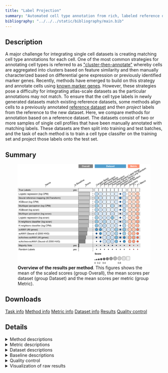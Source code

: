 ```yaml
---
title: "Label Projection"
summary: "Automated cell type annotation from rich, labeled reference data"
bibliography: "../../../static/bibliography/main.bib"
---
```


<script src="index_files/libs/kePrint-0.0.1/kePrint.js"></script>
<link href="index_files/libs/lightable-0.0.1/lightable.css" rel="stylesheet" />


## Description

A major challenge for integrating single cell datasets is creating matching
cell type annotations for each cell. One of the most common strategies for
annotating cell types is referred to as
["cluster-then-annotate"](https://www.nature.com/articles/s41576-018-0088-9)
whereby cells are aggregated into clusters based on feature similarity and
then manually characterized based on differential gene expression or previously
identified marker genes. Recently, methods have emerged to build on this
strategy and annotate cells using
[known marker genes](https://www.nature.com/articles/s41592-019-0535-3).
However, these strategies pose a difficulty for integrating atlas-scale
datasets as the particular annotations may not match.
To ensure that the cell type labels in newly generated datasets match
existing reference datasets, some methods align cells to a previously
annotated [reference dataset](https://academic.oup.com/bioinformatics/article/35/22/4688/54802990)
and then *project* labels from the reference to the new dataset.
Here, we compare methods for annotation based on a reference dataset.
The datasets consist of two or more samples of single cell profiles that
have been manually annotated with matching labels. These datasets are then
split into training and test batches, and the task of each method is to
train a cell type classifer on the training set and project those labels
onto the test set.

## Summary

<figure>
<img src="index.markdown_strict_files/figure-markdown_strict/summary-1.png" width="876" alt="Overview of the results per method. This figures shows the mean of the scaled scores (group Overall), the mean scores per dataset (group Dataset) and the mean scores per metric (group Metric)." />
<figcaption aria-hidden="true"><strong>Overview of the results per method</strong>. This figures shows the mean of the scaled scores (group Overall), the mean scores per dataset (group Dataset) and the mean scores per metric (group Metric).</figcaption>
</figure>

## Downloads

<a href="data/task_info.json" class="btn btn-secondary">Task info</a>
<a href="data/method_info.json" class="btn btn-secondary">Method info</a>
<a href="data/metric_info.json" class="btn btn-secondary">Metric info</a>
<a href="data/dataset_info.json" class="btn btn-secondary">Dataset info</a>
<a href="data/results.json" class="btn btn-secondary">Results</a>
<a href="data/quality_control.json" class="btn btn-secondary">Quality control</a>

## Details

<details>
<summary>
Method descriptions
</summary>

-   **[K-neighbors classifier (log CPM)](https://scikit-learn.org/stable/modules/generated/sklearn.neighbors.KNeighborsClassifier.html)**: Missing 'method_description'. [\[cover1967nearest\]](/bibliography#cover1967nearest)

<!-- -->

-   **[K-neighbors classifier (log scran)](https://scikit-learn.org/stable/modules/generated/sklearn.neighbors.KNeighborsClassifier.html)**: Missing 'method_description'. [\[cover1967nearest\]](/bibliography#cover1967nearest)

<!-- -->

-   **[Logistic regression (log CPM)](https://scikit-learn.org/stable/modules/generated/sklearn.linear_model.LogisticRegression.html)**: Missing 'method_description'. [\[hosmer2013applied\]](/bibliography#hosmer2013applied)

<!-- -->

-   **[Logistic regression (log scran)](https://scikit-learn.org/stable/modules/generated/sklearn.linear_model.LogisticRegression.html)**: Missing 'method_description'. [\[hosmer2013applied\]](/bibliography#hosmer2013applied)

<!-- -->

-   **[Majority Vote](https://github.com/openproblems-bio/openproblems)**: Baseline method using majority voting. [\[openproblems\]](/bibliography#openproblems)

<!-- -->

-   **[Multilayer perceptron (log CPM)](https://scikit-learn.org/stable/modules/generated/sklearn.neural_network.MLPClassifier.html)**: Missing 'method_description'. [\[hinton1989connectionist\]](/bibliography#hinton1989connectionist)

<!-- -->

-   **[Multilayer perceptron (log scran)](https://scikit-learn.org/stable/modules/generated/sklearn.neural_network.MLPClassifier.html)**: Missing 'method_description'. [\[hinton1989connectionist\]](/bibliography#hinton1989connectionist)

<!-- -->

-   **[Random Labels](https://github.com/openproblems-bio/openproblems)**: Baseline method which generates random labels. [\[openproblems\]](/bibliography#openproblems)

<!-- -->

-   **[scANVI (All genes)](https://github.com/YosefLab/scvi-tools)**: Probabilistic harmonization and annotation of single-cell transcriptomics data with deep generative models. [\[xu2021probabilistic\]](/bibliography#xu2021probabilistic)

<!-- -->

-   **[scANVI (Seurat v3 2000 HVG)](https://github.com/YosefLab/scvi-tools)**: Probabilistic harmonization and annotation of single-cell transcriptomics data with deep generative models. [\[xu2021probabilistic\]](/bibliography#xu2021probabilistic)

<!-- -->

-   **[scArches+scANVI (All genes)](https://github.com/YosefLab/scvi-tools)**: Probabilistic harmonization and annotation of single-cell transcriptomics data with deep generative models. [\[lotfollahi2020query\]](/bibliography#lotfollahi2020query)

<!-- -->

-   **[scArches+scANVI (Seurat v3 2000 HVG)](https://github.com/YosefLab/scvi-tools)**: Probabilistic harmonization and annotation of single-cell transcriptomics data with deep generative models. [\[lotfollahi2020query\]](/bibliography#lotfollahi2020query)

<!-- -->

-   **[Seurat reference mapping (SCTransform)](https://github.com/satijalab/seurat)**: The Seurat v3 anchoring procedure is designed to integrate diverse single-cell datasets across technologies and modalities. [\[hao2021integrated\]](/bibliography#hao2021integrated)

<!-- -->

-   **[True Labels](https://github.com/openproblems-bio/openproblems)**: Positive control method by returning the true labels. [\[openproblems\]](/bibliography#openproblems)

<!-- -->

-   **[XGBoost (log CPM)](https://xgboost.readthedocs.io/en/stable/index.html)**: Missing 'method_description'. [\[chen2016xgboost\]](/bibliography#chen2016xgboost)

<!-- -->

-   **[XGBoost (log scran)](https://xgboost.readthedocs.io/en/stable/index.html)**: Missing 'method_description'. [\[chen2016xgboost\]](/bibliography#chen2016xgboost)

</details>
<details>
<summary>
Metric descriptions
</summary>

-   **Accuracy**: The percentage of correctly predicted labels. [\[grandini2020metrics\]](/bibliography#grandini2020metrics)

<!-- -->

-   **F1 score**: Calculates the F1 score for each label, and find their average weighted by support (the number of true instances for each label). This alters 'macro' to account for label imbalance; it can result in an F-score that is not between precision and recall. [\[grandini2020metrics\]](/bibliography#grandini2020metrics)

<!-- -->

-   **Macro F1 score**: Calculates the F1 score for each label, and find their unweighted mean. This does not take label imbalance into account. [\[grandini2020metrics\]](/bibliography#grandini2020metrics)

</details>
<details>
<summary>
Dataset descriptions
</summary>

-   **CeNGEN (by batch)**: 100k FACS-isolated C. elegans neurons from 17 experiments sequenced on 10x Genomics. Split into train/test by experimental batch. [\[hammarlund2018cengen\]](/bibliography#hammarlund2018cengen)

<!-- -->

-   **CeNGEN (random split)**: 100k FACS-isolated C. elegans neurons from 17 experiments sequenced on 10x Genomics. Split into train/test randomly. [\[hammarlund2018cengen\]](/bibliography#hammarlund2018cengen)

<!-- -->

-   **Pancreas (by batch)**: Human pancreatic islet scRNA-seq data from 6 datasets across technologies (CEL-seq, CEL-seq2, Smart-seq2, inDrop, Fluidigm C1, and SMARTER-seq). Split into train/test by experimental batch. [\[luecken2022benchmarking\]](/bibliography#luecken2022benchmarking)

<!-- -->

-   **Pancreas (random split)**: Human pancreatic islet scRNA-seq data from 6 datasets across technologies (CEL-seq, CEL-seq2, Smart-seq2, inDrop, Fluidigm C1, and SMARTER-seq). Split into train/test randomly. [\[luecken2022benchmarking\]](/bibliography#luecken2022benchmarking)

<!-- -->

-   **Pancreas (random split with label noise)**: Human pancreatic islet scRNA-seq data from 6 datasets across technologies (CEL-seq, CEL-seq2, Smart-seq2, inDrop, Fluidigm C1, and SMARTER-seq). Split into train/test randomly with 20% label noise. [\[luecken2022benchmarking\]](/bibliography#luecken2022benchmarking)

<!-- -->

-   **Tabula Muris Senis Lung (random split)**: All lung cells from Tabula Muris Senis, a 500k cell-atlas from 18 organs and tissues across the mouse lifespan. Split into train/test randomly. [\[tabula2020single\]](/bibliography#tabula2020single)

<!-- -->

-   **Zebrafish (by labels)**: 90k cells from zebrafish embryos throughout the first day of development, with and without a knockout of chordin, an important developmental gene. Split into train/test by laboratory. [\[wagner2018single\]](/bibliography#wagner2018single)

<!-- -->

-   **Zebrafish (random split)**: 90k cells from zebrafish embryos throughout the first day of development, with and without a knockout of chordin, an important developmental gene. Split into train/test randomly. [\[wagner2018single\]](/bibliography#wagner2018single)

</details>
<details>
<summary>
Baseline descriptions
</summary>

-   **Majority Vote**: Baseline method using majority voting.

<!-- -->

-   **Random Labels**: Baseline method which generates random labels.

<!-- -->

-   **True Labels**: Positive control method by returning the true labels.

</details>
<details>
<summary>
Quality control
</summary>
<table class="table lightable-paper" style='margin-left: auto; margin-right: auto; font-family: "Arial Narrow", arial, helvetica, sans-serif; margin-left: auto; margin-right: auto;'>
 <thead>
  <tr>
   <th style="text-align:left;"> Category </th>
   <th style="text-align:left;"> Name </th>
   <th style="text-align:right;"> Value </th>
   <th style="text-align:left;"> Condition </th>
   <th style="text-align:left;"> Severity </th>
  </tr>
 </thead>
<tbody>
  <tr>
   <td style="text-align:left;" data-toggle="tooltip" data-container="body" data-placement="right" title="Percentage of missing results should be less than 10%.
  Task id: label_projection
  dataset id: zebrafish_labs
  Percentage missing: 100%
"> Raw results </td>
   <td style="text-align:left;" data-toggle="tooltip" data-container="body" data-placement="right" title="Percentage of missing results should be less than 10%.
  Task id: label_projection
  dataset id: zebrafish_labs
  Percentage missing: 100%
"> Dataset 'zebrafish_labs' %missing </td>
   <td style="text-align:right;" data-toggle="tooltip" data-container="body" data-placement="right" title="Percentage of missing results should be less than 10%.
  Task id: label_projection
  dataset id: zebrafish_labs
  Percentage missing: 100%
"> 1 </td>
   <td style="text-align:left;" data-toggle="tooltip" data-container="body" data-placement="right" title="Percentage of missing results should be less than 10%.
  Task id: label_projection
  dataset id: zebrafish_labs
  Percentage missing: 100%
"> pct_missing &lt;= .1 </td>
   <td style="text-align:left;color: red !important;" data-toggle="tooltip" data-container="body" data-placement="right" title="Percentage of missing results should be less than 10%.
  Task id: label_projection
  dataset id: zebrafish_labs
  Percentage missing: 100%
"> ✗✗✗ </td>
  </tr>
  <tr>
   <td style="text-align:left;" data-toggle="tooltip" data-container="body" data-placement="right" title="Dataset metadata field 'dataset_description' should be defined
  Task id: label_projection
  Field: dataset_description
"> Dataset info </td>
   <td style="text-align:left;" data-toggle="tooltip" data-container="body" data-placement="right" title="Dataset metadata field 'dataset_description' should be defined
  Task id: label_projection
  Field: dataset_description
"> Pct 'dataset_description' missing </td>
   <td style="text-align:right;" data-toggle="tooltip" data-container="body" data-placement="right" title="Dataset metadata field 'dataset_description' should be defined
  Task id: label_projection
  Field: dataset_description
"> 1 </td>
   <td style="text-align:left;" data-toggle="tooltip" data-container="body" data-placement="right" title="Dataset metadata field 'dataset_description' should be defined
  Task id: label_projection
  Field: dataset_description
"> percent_missing(dataset_info, field) </td>
   <td style="text-align:left;color: red !important;" data-toggle="tooltip" data-container="body" data-placement="right" title="Dataset metadata field 'dataset_description' should be defined
  Task id: label_projection
  Field: dataset_description
"> ✗✗ </td>
  </tr>
  <tr>
   <td style="text-align:left;" data-toggle="tooltip" data-container="body" data-placement="right" title="Method metadata field 'method_description' should be defined
  Task id: label_projection
  Field: method_description
"> Method info </td>
   <td style="text-align:left;" data-toggle="tooltip" data-container="body" data-placement="right" title="Method metadata field 'method_description' should be defined
  Task id: label_projection
  Field: method_description
"> Pct 'method_description' missing </td>
   <td style="text-align:right;" data-toggle="tooltip" data-container="body" data-placement="right" title="Method metadata field 'method_description' should be defined
  Task id: label_projection
  Field: method_description
"> 1 </td>
   <td style="text-align:left;" data-toggle="tooltip" data-container="body" data-placement="right" title="Method metadata field 'method_description' should be defined
  Task id: label_projection
  Field: method_description
"> percent_missing(method_info, field) </td>
   <td style="text-align:left;color: red !important;" data-toggle="tooltip" data-container="body" data-placement="right" title="Method metadata field 'method_description' should be defined
  Task id: label_projection
  Field: method_description
"> ✗✗ </td>
  </tr>
  <tr>
   <td style="text-align:left;" data-toggle="tooltip" data-container="body" data-placement="right" title="Metric metadata field 'metric_description' should be defined
  Task id: label_projection
  Field: metric_description
"> Metric info </td>
   <td style="text-align:left;" data-toggle="tooltip" data-container="body" data-placement="right" title="Metric metadata field 'metric_description' should be defined
  Task id: label_projection
  Field: metric_description
"> Pct 'metric_description' missing </td>
   <td style="text-align:right;" data-toggle="tooltip" data-container="body" data-placement="right" title="Metric metadata field 'metric_description' should be defined
  Task id: label_projection
  Field: metric_description
"> 1 </td>
   <td style="text-align:left;" data-toggle="tooltip" data-container="body" data-placement="right" title="Metric metadata field 'metric_description' should be defined
  Task id: label_projection
  Field: metric_description
"> percent_missing(metric_info, field) </td>
   <td style="text-align:left;color: red !important;" data-toggle="tooltip" data-container="body" data-placement="right" title="Metric metadata field 'metric_description' should be defined
  Task id: label_projection
  Field: metric_description
"> ✗✗ </td>
  </tr>
  <tr>
   <td style="text-align:left;" data-toggle="tooltip" data-container="body" data-placement="right" title="Task metadata field 'task_description' should be defined
  Task id: label_projection
  Field: task_description
"> Task info </td>
   <td style="text-align:left;" data-toggle="tooltip" data-container="body" data-placement="right" title="Task metadata field 'task_description' should be defined
  Task id: label_projection
  Field: task_description
"> Pct 'task_description' missing </td>
   <td style="text-align:right;" data-toggle="tooltip" data-container="body" data-placement="right" title="Task metadata field 'task_description' should be defined
  Task id: label_projection
  Field: task_description
"> 1 </td>
   <td style="text-align:left;" data-toggle="tooltip" data-container="body" data-placement="right" title="Task metadata field 'task_description' should be defined
  Task id: label_projection
  Field: task_description
"> percent_missing([task_info], field) </td>
   <td style="text-align:left;color: red !important;" data-toggle="tooltip" data-container="body" data-placement="right" title="Task metadata field 'task_description' should be defined
  Task id: label_projection
  Field: task_description
"> ✗✗ </td>
  </tr>
</tbody>
</table>

</details>
<details>
<summary>
Visualization of raw results
</summary>

<img src="index.markdown_strict_files/figure-markdown_strict/raw_results-1.png" width="960" />

</details>
